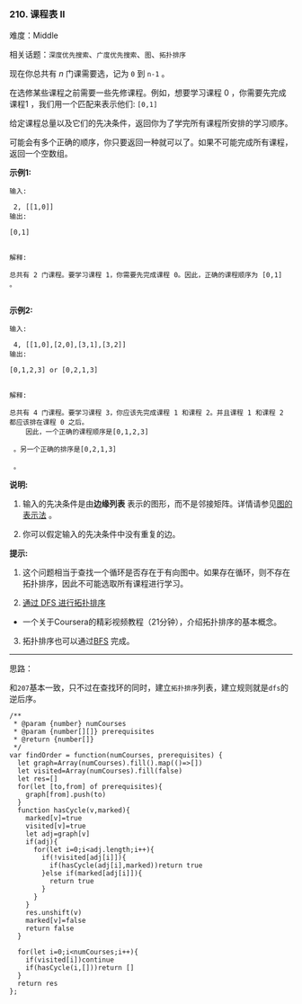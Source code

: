 ### 210. 课程表 II

难度：Middle

相关话题：`深度优先搜索`、`广度优先搜索`、`图`、`拓扑排序`

现在你总共有 *n*  门课需要选，记为 `0` 到 `n-1` 。



在选修某些课程之前需要一些先修课程。例如，想要学习课程 0 ，你需要先完成课程1 ，我们用一个匹配来表示他们:  `[0,1]` 



给定课程总量以及它们的先决条件，返回你为了学完所有课程所安排的学习顺序。



可能会有多个正确的顺序，你只要返回一种就可以了。如果不可能完成所有课程，返回一个空数组。



**示例1:** 





```
输入:

 2, [[1,0]] 
输出:

[0,1]


解释:

总共有 2 门课程。要学习课程 1，你需要先完成课程 0。因此，正确的课程顺序为 [0,1] 。


```


**示例2:** 





```
输入:

 4, [[1,0],[2,0],[3,1],[3,2]]
输出:

[0,1,2,3] or [0,2,1,3]


解释:

总共有 4 门课程。要学习课程 3，你应该先完成课程 1 和课程 2。并且课程 1 和课程 2 都应该排在课程 0 之后。
    因此，一个正确的课程顺序是[0,1,2,3]

 。另一个正确的排序是[0,2,1,3]

 。

```


**说明:** 




1. 输入的先决条件是由**边缘列表** 表示的图形，而不是邻接矩阵。详情请参见[图的表示法](http://blog.csdn.net/woaidapaopao/article/details/51732947)
。

2. 你可以假定输入的先决条件中没有重复的边。





**提示:** 




1. 这个问题相当于查找一个循环是否存在于有向图中。如果存在循环，则不存在拓扑排序，因此不可能选取所有课程进行学习。

2. [通过 DFS 进行拓扑排序](https://www.coursera.org/specializations/algorithms)
 - 一个关于Coursera的精彩视频教程（21分钟），介绍拓扑排序的基本概念。

3. 拓扑排序也可以通过[BFS](https://baike.baidu.com/item/%E5%AE%BD%E5%BA%A6%E4%BC%98%E5%85%88%E6%90%9C%E7%B4%A2/5224802?fr=aladdin&amp;fromid=2148012&amp;fromtitle=%E5%B9%BF%E5%BA%A6%E4%BC%98%E5%85%88%E6%90%9C%E7%B4%A2)
完成。









-----

思路：

和`207`基本一致，只不过在查找环的同时，建立`拓扑排序`列表，建立规则就是`dfs`的逆后序。


```
/**
 * @param {number} numCourses
 * @param {number[][]} prerequisites
 * @return {number[]}
 */
var findOrder = function(numCourses, prerequisites) {
  let graph=Array(numCourses).fill().map(()=>[])
  let visited=Array(numCourses).fill(false)
  let res=[]
  for(let [to,from] of prerequisites){
    graph[from].push(to)
  }
  function hasCycle(v,marked){
    marked[v]=true
    visited[v]=true
    let adj=graph[v]
    if(adj){
      for(let i=0;i<adj.length;i++){
        if(!visited[adj[i]]){
          if(hasCycle(adj[i],marked))return true
        }else if(marked[adj[i]]){
          return true
        }
      }
    }
    res.unshift(v)
    marked[v]=false
    return false
  }

  for(let i=0;i<numCourses;i++){
    if(visited[i])continue
    if(hasCycle(i,[]))return []
  } 
  return res
};



```

